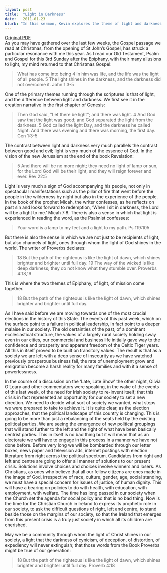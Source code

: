 ```yaml
---
layout: post
title:  "Light in Darkness"
date:   2011-01-23
blurb: "In this sermon, Kevin explores the theme of light and darkness in the scriptures, and how it parallels the contrast between good and evil. He highlights the role of light as a sign of God's presence and the call for Christians to be channels of this light. He also discusses the societal changes in Ireland and challenges the Christian community to be a beacon of light and justice in the midst of these changes."
---
```

[Original PDF](/assets/pdf/epiphany32011.pdf)    
As you may have gathered over the last few weeks, the Gospel passage we read at Christmas, from the opening of St John’s Gospel, has struck a particular resonance with me this year. As I read our Old Testament, Psalm and Gospel for this 3rd Sunday after the Epiphany, with their many allusions to light, my mind returned to that Christmas Gospel:

> What has come into being 4 in him was life, and the life was the light of all people. 5 The light shines in the darkness, and the darkness did not overcome it. John 1:3-5

One of the primary themes running through the scriptures is that of light, and the difference between light and darkness. We first see it in the creation narrative in the first chapter of Genesis:

> Then God said, "Let there be light"; and there was light. 4 And God saw that the light was good; and God separated the light from the darkness. 5 God called the light Day, and the darkness he called Night. And there was evening and there was morning, the first day. Gen 1:3-5

The contrast between light and darkness very much parallels the contrast between good and evil; light is very much of the essence of God. In the vision of the new Jerusalem at the end of the book Revelation:

> 5 And there will be no more night; they need no light of lamp or sun, for the Lord God will be their light, and they will reign forever and ever. Rev 22:5

Light is very much a sign of God accompanying his people, not only in spectacular manifestations such as the pillar of fire that went before the people in the wilderness by night but also in the experience of the people. In the book of the prophet Micah, the writer confesses, as he reflects on past sin and looks forward to redemption, ‘When I sit in darkness, the Lord will be a light to me.’ Micah 7:8. There is also a sense in which that light is experienced in reading the word, as the Psalmist confesses:

> Your word is a lamp to my feet and a light to my path. Ps 119:105

But there is also the sense in which we are not just to be recipients of light, but also channels of light, ones through whom the light of God shines in the world. The writer of Proverbs declares:

> 18 But the path of the righteous is like the light of dawn, which shines brighter and brighter until full day. 19 The way of the wicked is like deep darkness; they do not know what they stumble over. Proverbs 4:18,19

This is where the two themes of Epiphany, of light, of mission come together.

> 18 But the path of the righteous is like the light of dawn, which shines brighter and brighter until full day.

As I have said before we are moving towards one of the most crucial elections in the history of this State. The events of this past week, which on the surface point to a failure in political leadership, in fact point to a deeper malaise in our society. The old certainties of the past, of a dominant ecclesiastical structure, the values of a largely rural society holding sway even in our cities, our commercial and business life initially gave way to the confidence and prosperity and apparent freedom of the Celtic Tiger years. All this in itself proved to be built on transitory values. The result is that as a society we are left with a deep sense of insecurity as we have watched previously prosperous business fail, the rate of unemployment grow and emigration become a harsh reality for many families and with it a sense of powerlessness.

In the course of a discussion on the ‘Late, Late Show’ the other night, Olivia O’Leary and other commentators were speaking, in the wake of the events of this last week, of the need for Irish society to re-invent itself; that this crisis in fact represented an opportunity for our society to set a new direction. We need to decide what sort of society we wanted, what steps we were prepared to take to achieve it. It is quite clear, as the election approaches, that the political landscape of this country is changing. This is going to be more than just a rebalancing of the seats held by the existing political parties. We are seeing the emergence of new political groupings that will stand further to the left and the right of what have been basically centrist parties. This in itself is no bad thing but it will mean that as an electorate we will have to engage in this process in a manner we have not done before. Before very long we will be bombarded through our letter boxes, news paper and television ads, internet postings with election literature from right across the political spectrum. Candidates from right and left and centre are going to offer all manner of solutions to our present crisis. Solutions involve choices and choices involve winners and losers. As Christians, as ones who believe that all our fellow citizens are ones made in the image of God, irrespective of race, culture, gender, age, social standing, we must have a special concern for issues of justice, of human dignity. This will have a bearing on policies to do with health, with education, with employment, with welfare. The time has long passed in our society when the Church set the agenda for social policy and that is no bad thing. Now is the time for the Christian Church in Ireland to express its prophetic role in our society, to ask the difficult questions of right, left and centre, to stand beside those on the margins of our society, so that the Ireland that emerges from this present crisis is a truly just society in which all its children are cherished.

May we be a community through whom the light of Christ shines in our society, a light that the darkness of cynicism, of deception, of distortion, of expediency will never extinguish; that those words from the Book Proverbs might be true of our generation:

> 18 But the path of the righteous is like the light of dawn, which shines brighter and brighter until full day. Proverb 4:18
